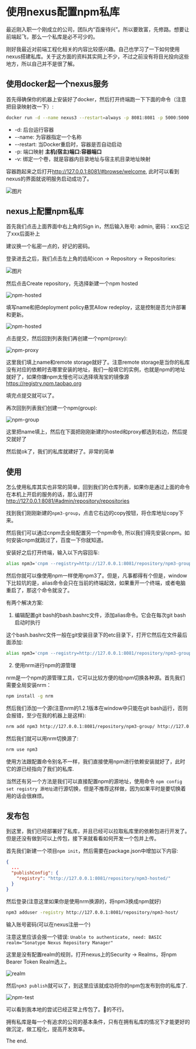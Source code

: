 # 使用nexus配置npm私库

[tag]:工程化|私库|npm
[create]:2021-08-12

最近刚入职一个刚成立的公司，团队内“百废待兴”。所以要致富，先修路。想要让前端起飞，那么一个私库是必不可少的。

刚好我最近对前端工程化相关的内容比较感兴趣。自己也学习了一下如何使用nexus搭建私库。关于这方面的资料其实网上不少，不过之前没有将目光投向这些地方，所以自己并不是很了解。

## 使用docker起一个nexus服务

首先得确保你的机器上安装好了docker，然后打开终端跑一下下面的命令（注意把目录映射改一下）:

```sh
docker run -d --name nexus3 --restart=always -p 8081:8081 -p 5000:5000 -v C:\private_npm_lib:/nexus-data sonatype/nexus3
```

- -d: 后台运行容器
- --name: 为容器指定一个名称
- --restart: 当Docker重启时，容器是否自动启动
- -p: 端口映射 **主机(宿主)端口:容器端口**
- -v: 绑定一个卷，就是容器内目录地址与宿主机目录地址映射

容器跑起来之后打开<http://127.0.0.1:8081/#browse/welcome>, 此时可以看到nexus的界面就说明服务启动成功了。

![图片](./images/KnockPic_20210811144904.png)

## nexus上配置npm私库

首先我们点击上面界面中右上角的Sign in，然后输入账号: admin, 密码：xxx忘记了xxx后面补上

建议换一个私密一点的，好记的密码。

登录进去之后，我们点击左上角的齿轮icon -> Repository -> Repositories:

![图片](./images/KnockPic_20210811145805.png)

然后点击Create repository，先选择新建一个npm hosted

![npm-hosted](./images/KnockPic_20210811170347.png)

填写name和把deployment policy悬赏Allow redeploy，这是控制是否允许部署和更新。

![npm-hosted](./images/KnockPic_20210811170509.png)

点击提交，然后回到列表我们再创建一个npm(proxy):

![npm-proxy](./images/KnockPic_20210811170739.png)

这里我们填上name和remote storage就好了。注意remote storage是当你的私库没有对应的依赖时去哪里安装的地址，我们一般填它的实例，也就是npm的地址就好了，如果你嫌npm太慢也可以选择填淘宝的镜像源<https://registry.npm.taobao.org>

填完点提交就可以了。

再次回到列表我们创建一个npm(group):

![npm-group](./images/KnockPic_20210811171127.png)

这里把name填上，然后在下面把刚刚新建的hosted和proxy都选到右边，然后提交就好了

然后就ok了，我们的私库就建好了。非常的简单

## 使用

怎么使用私库其实也非常的简单，回到我们的仓库列表，如果你是通过上面的命令在本机上开启的服务的话，那么请打开<http://127.0.0.1:8081/#admin/repository/repositories>

找到我们刚刚新建的`npm3-group`，点击它右边的copy按钮，将仓库地址copy下来。

然后我们可以通过cnpm去全局配置另一个npm命令, 所以我们得先安装cnpm。如何安装cnpm就跳过了，百度一下你就知道。

安装好之后打开终端，输入以下内容回车:

```sh
alias npm3='cnpm --registry=http://127.0.0.1:8081/repository/npm3-group/ --registryweb=http://127.0.0.1:8081/service/rest/repository/browse/npm3-hosted/ --userconfig=$HOME/.npm3rc'
```

然后你就可以像使用npm一样使用npm3了。但是，凡事都得有个但是，window下比较坑的是，alias命令会只在当前的终端起效，如果重开一个终端，或者电脑重启了，那这个命令就没了。

有两个解决方案:

1. 编辑配置git bash的bash.bashrc文件，添加alias命令。它会在每次git bash启动时执行

这个bash.bashrc文件一般在git安装目录下的etc目录下，打开它然后在文件最后面添加:

```sh
alias npm3='cnpm --registry=http://127.0.0.1:8081/repository/npm3-group/ --registryweb=http://127.0.0.1:8081/service/rest/repository/browse/npm3-hosted/ --userconfig=$HOME/.npm3rc'
```

2. 使用nrm进行npm的源管理

nrm是一个npm的源管理工具，它可以比较方便的给npm切换各种源。首先我们需要全局安装nrm：

```sh
npm install -g nrm
```

然后我们添加一个源(注意nrm的1.2.1版本在window中只能在git bash运行，否则会报错，至少在我的机器上是这样):

```sh
nrm add npm3 http://127.0.0.1:8081/repository/npm3-group/ http://127.0.0.1:8081/service/rest/repository/browse/npm3-hosted/
```

然后我们就可以用nrm切换源了:

```sh
nrm use npm3
```

使用方法跟配置命令别名不一样，我们直接使用npm进行依赖安装就好了，此时它的源已经指向了我们的私库.

当然还有另一个方法是我们可以直接配置npm的源地址，使用命令 `npm config set registry 源地址`进行源切换，但是不推荐这样做，因为如果平时是要切换着用的话会很麻烦。

## 发布包

到这里，我们已经部署好了私库，并且已经可以拉取私库里的依赖包进行开发了。但是还没有做到可以上传包，接下来就看看如何开发一个包并上传。

首先我们新建一个项目`npm init`，然后需要在package.json中增加以下内容:

```json
{
  ...
  "publishConfig": {
    "registry": "http://127.0.0.1:8081/repository/npm3-hosted/"
  }
}
```

然后登录(注意这里如果你是使用nrm换源的，将npm3换成npm就好)

```sh
npm3 adduser -registry http://127.0.0.1:8081/repository/npm3-host/
```

输入账号密码(可以在nexus注册一个)

注意这里应该会报一个错误: `Unable to authenticate, need: BASIC realm="Sonatype Nexus Repository Manager"`

这里是没有配置realm的规则，打开nexus上的Security -> Realms，将npm Bearer Token Realm选上。

![realm](./images/KnockPic_20210812103445.png)

然后`npm3 publish`就可以了，到这里应该就成功将你的npm包发布到你的私库了.

![npm-test](./images/KnockPic_20210812103716.png)

可以看到我本地的尝试已经正常上传包了。🐂的不行。

拥有私库是每一个有追求的公司的基本条件，只有在拥有私库的情况下才能更好的做沉淀，做工程化，提高开发效率。

The end.


